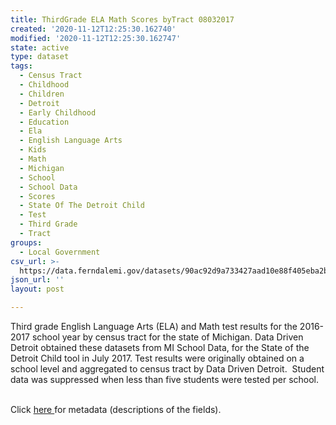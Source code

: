 ```yaml
---
title: ThirdGrade ELA Math Scores byTract 08032017
created: '2020-11-12T12:25:30.162740'
modified: '2020-11-12T12:25:30.162747'
state: active
type: dataset
tags:
  - Census Tract
  - Childhood
  - Children
  - Detroit
  - Early Childhood
  - Education
  - Ela
  - English Language Arts
  - Kids
  - Math
  - Michigan
  - School
  - School Data
  - Scores
  - State Of The Detroit Child
  - Test
  - Third Grade
  - Tract
groups:
  - Local Government
csv_url: >-
  https://data.ferndalemi.gov/datasets/90ac92d9a733427aad10e88f405eba2b_0.csv?outSR=%7B%22latestWkid%22%3A2898%2C%22wkid%22%3A2898%7D
json_url: ''
layout: post

---
```

Third grade English Language Arts (ELA) and Math test results for the 2016-2017 school year by census tract for the state of Michigan. Data Driven Detroit obtained these datasets from MI School Data, for the State of the Detroit Child tool in July 2017.  Test results were originally obtained on a school level and aggregated to census tract by Data Driven Detroit.  Student data was suppressed when less than five students were tested per school.<div><br /></div><div>Click <a href='http://www.datadrivendetroit.org/metadata/Third_Grade_ELA_and_Math_Data_by_Tract_Metadata.xlsx' target='_blank'>here </a>for metadata (descriptions of the fields).</div>

